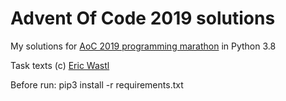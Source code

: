 # Advent Of Code 2019 solutions

My solutions for [AoC 2019 programming marathon](https://adventofcode.com/2019) in Python 3.8

Task texts (c) [Eric Wastl](https://twitter.com/ericwastl)

Before run: pip3 install -r requirements.txt
